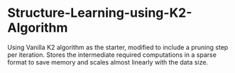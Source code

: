# Structure-Learning-using-K2-Algorithm

Using Vanilla K2 algorithm as the starter, modified to include a pruning step per iteration. Stores the intermediate required computations in a sparse format to save memory and scales almost linearly with the data size.  
